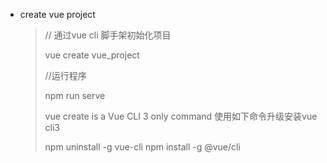 * create vue project

  > // 通过vue cli 脚手架初始化项目
  >
  > vue create vue_project 
  >
  > //运行程序
  >
  > npm run serve
  >
  > 
  >
  > vue create is a Vue CLI 3 only command 使用如下命令升级安装vue cli3
  >
  > npm uninstall -g vue-cli
  > npm install -g @vue/cli

